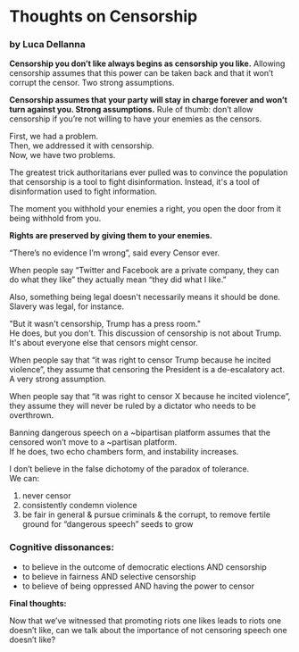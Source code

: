 # Thoughts on Censorship

### by Luca Dellanna
**Censorship you don’t like always begins as censorship you like.**
Allowing censorship assumes that this power can be taken back and that it won’t corrupt the censor. Two strong assumptions.


**Censorship assumes that your party will stay in charge forever and won’t turn against you. Strong assumptions.**
Rule of thumb: don’t allow censorship if you’re not willing to have your enemies as the censors.


First, we had a problem.  
Then, we addressed it with censorship.  
Now, we have two problems.


The greatest trick authoritarians ever pulled was to convince the population that censorship is a tool to fight disinformation. Instead, it's a tool of disinformation used to fight information.

The moment you withhold your enemies a right, you open the door from it being withhold from you.  

**Rights are preserved by giving them to your enemies.**

“There’s no evidence I’m wrong”, said every Censor ever.

When people say “Twitter and Facebook are a private company, they can do what they like” they actually mean “they did what I like.”

Also, something being legal doesn't necessarily means it should be done. Slavery was legal, for instance.

"But it wasn't censorship, Trump has a press room."  
He does, but you don't. This discussion of censorship is not about Trump. It's about everyone else that censors might censor.

When people say that “it was right to censor Trump because he incited violence”, they assume that censoring the President is a de-escalatory act. A very strong assumption.

When people say that “it was right to censor X because he incited violence”, they assume they will never be ruled by a dictator who needs to be overthrown.

Banning dangerous speech on a ~bipartisan platform assumes that the censored won’t move to a ~partisan platform.  
If he does, two echo chambers form, and instability increases.

I don’t believe in the false dichotomy of the paradox of tolerance.  
We can:

1.  never censor
2.  consistently condemn violence
3.  be fair in general & pursue criminals & the corrupt, to remove fertile ground for “dangerous speech” seeds to grow

### Cognitive dissonances:

-   to believe in the outcome of democratic elections AND censorship
-   to believe in fairness AND selective censorship
-   to believe of being oppressed AND having the power to censor

**Final thoughts:**

Now that we’ve witnessed that promoting riots one likes leads to riots one doesn’t like, can we talk about the importance of not censoring speech one doesn’t like?

